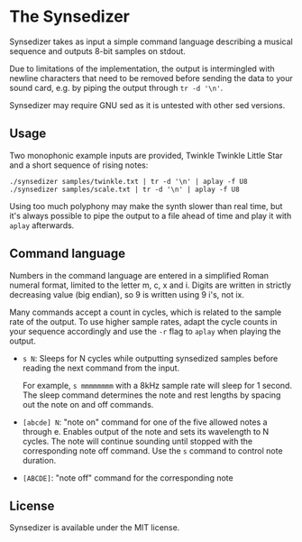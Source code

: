 # The Synsedizer

Synsedizer takes as input a simple command language describing a musical
sequence and outputs 8-bit samples on stdout.

Due to limitations of the implementation, the output is intermingled with
newline characters that need to be removed before sending the data to your
sound card, e.g. by piping the output through `tr -d '\n'`.

Synsedizer may require GNU sed as it is untested with other sed versions.


## Usage


Two monophonic example inputs are provided, Twinkle Twinkle Little Star and a
short sequence of rising notes:

    ./synsedizer samples/twinkle.txt | tr -d '\n' | aplay -f U8
    ./synsedizer samples/scale.txt | tr -d '\n' | aplay -f U8

Using too much polyphony may make the synth slower than real time, but it's
always possible to pipe the output to a file ahead of time and play it with
`aplay` afterwards.


## Command language

Numbers in the command language are entered in a simplified Roman numeral
format, limited to the letter m, c, x and i. Digits are written in strictly
decreasing value (big endian), so 9 is written using 9 i's, not ix.

Many commands accept a count in cycles, which is related to the sample rate of
the output. To use higher sample rates, adapt the cycle counts in your sequence
accordingly and use the `-r` flag to `aplay` when playing the output.


* `s N`: Sleeps for N cycles while outputting synsedized samples before reading
  the next command from the input.

  For example, `s mmmmmmmm` with a 8kHz sample rate will sleep for 1 second.
  The sleep command determines the note and rest lengths by spacing out the
  note on and off commands.

* `[abcde] N`: "note on" command for one of the five allowed notes a through e.
  Enables output of the note and sets its wavelength to N cycles. The note will
  continue sounding until stopped with the corresponding note off command.
  Use the `s` command to control note duration.

* `[ABCDE]`: "note off" command for the corresponding note


## License

Synsedizer is available under the MIT license.
